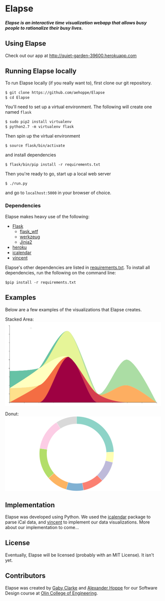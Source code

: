 <!-- OUR AWESOME LOGO -->
# Elapse
##### Elapse is an interactive time visualization webapp that allows busy people to rationalize their busy lives.

## Using Elapse
Check out our app at http://quiet-garden-39600.herokuapp.com

## Running Elapse locally
To run Elapse locally (if you really want to), first clone our git repository.

    $ git clone https://github.com/aehoppe/Elapse
    $ cd Elapse

You'll need to set up a virtual environment. The following will create one named `flask`

    $ sudo pip2 install virtualenv
    $ python2.7 -m virtualenv flask

Then spin up the virtual environment

    $ source flask/bin/activate

and install dependencies

    $ flask/bin/pip install -r requirements.txt

Then you're ready to go, start up a local web server

    $ ./run.py

and go to `localhost:5000` in your browser of choice.

### Dependencies
Elapse makes heavy use of the following:
- [Flask](http://flask.pocoo.org)
    - [flask_wtf](https://flask-wtf.readthedocs.org/en/latest/)
    - [werkzeug](http://werkzeug.pocoo.org)
    - [Jinja2](http://jinja.pocoo.org/docs/dev/)
- [heroku](https://www.heroku.com)
- [icalendar](https://github.com/collective/icalendar)
- [vincent](https://github.com/wrobstory/vincent)

Elapse's other dependencies are listed in [requirements.txt](https://github.com/aehoppe/Elapse/blob/master/requirements.txt). To install all dependencies, run the following on the command line:

    $pip install -r requirements.txt

## Examples
Below are a few examples of the visualizations that Elapse creates.

Stacked Area:
![Stacked Area](documentation/gaby_stacked-area_nolegend.png)

Donut:
![Donut](documentation/gaby_donut_nolegend.png)




## Implementation
Elapse was developed using Python.  We used the [icalendar](https://github.com/collective/icalendar) package to parse iCal data, and [vincent](https://github.com/wrobstory/vincent) to implement our data visualizations.  More about our implementation to come...

## License
Eventually, Elapse will be licensed (probably with an MIT License).  It isn't yet.

## Contributors
Elapse was created by [Gaby Clarke](https://github.com/gabyclarke) and [Alexander Hoppe](https://github.com/aehoppe) for our Software Design course at [Olin College of Engineering](http://www.olin.edu).
